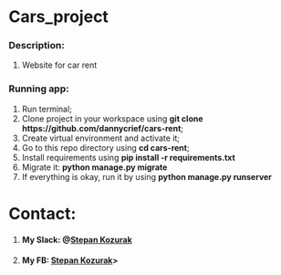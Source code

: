 <h1>Cars_project</h1>
<h3>Description:</h3>
<ol>
<li>Website for car rent</li>
</ol>
<h3>Running app:</h3>
<ol>
<li>Run terminal;</li>
<li>Clone project in your workspace using <b>git clone https://github.com/dannycrief/cars-rent</b>;</li>
<li>Create virtual environment and activate it;</li>
<li>Go to this repo directory using <b>cd cars-rent</b>;</li>
<li>Install requirements using <b>pip install -r requirements.txt</b></li>
<li>Migrate it: <b>python manage.py migrate</b></li>
<li>If everything is okay, run it by using <b>python manage.py runserver</b></li>
</ol>
<h1>Contact:</h1>
<ol>
<li><h4>My Slack: @<u>Stepan Kozurak</u></h4></li>
<li><h4>My FB: <a href="https://www.facebook.com/danielcrief/">Stepan Kozurak</a>></h4></li>
</ol>


